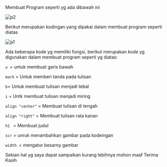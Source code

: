 Membuat Program seperti yg ada dibawah ini

![p2](https://github.com/twn304/labweb1/assets/115573041/901a5d0a-b59b-41c6-9c26-a4525a224815)


Berikut merupakan kodingan yang dipakai dalam membuat program seperti diatas

![p1](https://github.com/twn304/labweb1/assets/115573041/dde1af3d-85dd-42cd-b8c2-ea7f23d028ec)

Ada beberapa kode yg memiliki fungsi, berikut merupakan kode yg digunakan dalam membuat program seperti yg diatas:

```u ```= untuk membuat garis bawah

```mark``` = Untuk memberi tanda pada tulisan

```b```= Untuk membuat tulisan menjadi tebal

```i``` = Untk membuat tulisan menjadi miring

```align "center"``` = Membuat tulisan di tengah

```align "right"``` = Membuat tulisan rata kanan

```h1 ``` = Membuat judul

```scr``` = unruk menambahkan gambar pada kodeingan

```width ```= mengatur besarny gambar

Sekian hal yg saya dapat sampaikan kurang lebihnya mohon maaf Terima Kasih

